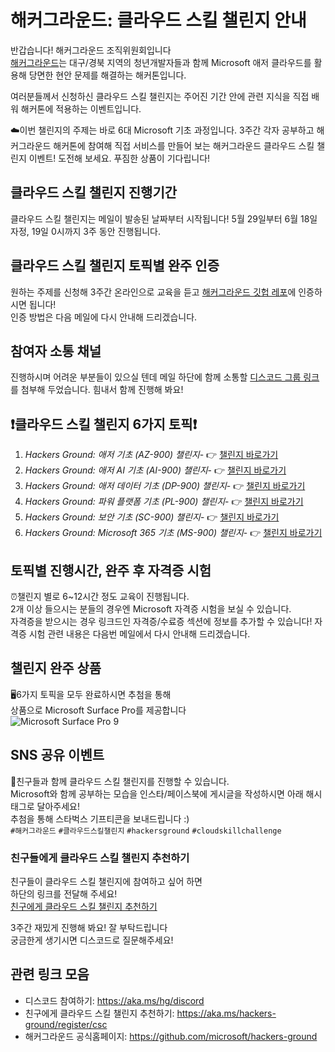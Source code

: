 # 해커그라운드: 클라우드 스킬 챌린지 안내
반갑습니다! 해커그라운드 조직위원회입니다  
[해커그라운드](https://aka.ms/hackers-ground)는 대구/경북 지역의 청년개발자들과 함께 Microsoft 애저 클라우드를 활용해 당면한 현안 문제를 해결하는 해커톤입니다.

여러분들께서 신청하신 클라우드 스킬 챌린지는 주어진 기간 안에 관련 지식을 직접 배워 해커톤에 적용하는 이벤트입니다.  

☁️이번 챌린지의 주제는 바로 6대 Microsoft 기초 과정입니다. 3주간 각자 공부하고 해커그라운드 해커톤에 참여해 직접 서비스를 만들어 보는 해커그라운드 클라우드 스킬 챌린지 이벤트! 도전해 보세요. 푸짐한 상품이 기다립니다!  

## 클라우드 스킬 챌린지 진행기간
클라우드 스킬 챌린지는 메일이 발송된 날짜부터 시작됩니다! 5월 29일부터 6월 18일 자정, 19일 0시까지 3주 동안 진행됩니다.  

## 클라우드 스킬 챌린지 토픽별 완주 인증
원하는 주제를 신청해 3주간 온라인으로 교육을 듣고 [해커그라운드 깃헙 레포](https://aka.ms/hackers-ground)에 인증하시면 됩니다!  
인증 방법은 다음 메일에 다시 안내해 드리겠습니다.  

## 참여자 소통 채널
진행하시며 어려운 부분들이 있으실 텐데 메일 하단에 함께 소통할 [디스코드 그룹 링크](https://aka.ms/hg/discord)를 첨부해 두었습니다. 힘내서 함께 진행해 봐요!  

## ❗️클라우드 스킬 챌린지 6가지 토픽❗️
1. *Hackers Ground: 애저 기초 (AZ-900) 챌린지*- 👉 [챌린지 바로가기](https://aka.ms/hg/csc/az-900)
1. *Hackers Ground: 애저 AI 기초 (AI-900) 챌린지*- 👉 [챌린지 바로가기](https://aka.ms/hg/csc/ai-900)
1. *Hackers Ground: 애저 데이터 기초 (DP-900) 챌린지*- 👉 [챌린지 바로가기](https://aka.ms/hg/csc/dp-900)
1. *Hackers Ground: 파워 플랫폼 기초 (PL-900) 챌린지*- 👉 [챌린지 바로가기](https://aka.ms/hg/csc/pl-900)
1. *Hackers Ground: 보안 기초 (SC-900) 챌린지*- 👉 [챌린지 바로가기](https://aka.ms/hg/csc/sc-900)
1. *Hackers Ground: Microsoft 365 기초 (MS-900) 챌린지*- 👉 [챌린지 바로가기](https://aka.ms/hg/csc/ms-900)

## 토픽별 진행시간, 완주 후 자격증 시험 
⏰챌린지 별로 6~12시간 정도 교육이 진행됩니다.  
2개 이상 들으시는 분들의 경우엔 Microsoft 자격증 시험을 보실 수 있습니다.  
자격증을 받으시는 경우 링크드인 자격증/수료증 섹션에 정보를 추가할 수 있습니다!
자격증 시험 관련 내용은 다음번 메일에서 다시 안내해 드리겠습니다.  

## 챌린지 완주 상품
🖥6가지 토픽을 모두 완료하시면 추첨을 통해  
상품으로 Microsoft Surface Pro를 제공합니다  
![Microsoft Surface Pro 9](https://github.com/microsoft/hackers-ground/blob/main/assets/microsoft-surface-pro-9.jpg?raw=true)

## SNS 공유 이벤트
📱친구들과 함께 클라우드 스킬 챌린지를 진행할 수 있습니다.  
Microsoft와 함께 공부하는 모습을 인스타/페이스북에 게시글을 작성하시면 아래 해시태그로 달아주세요!  
추첨을 통해 스타벅스 기프티콘을 보내드립니다 :)  
`#해커그라운드` `#클라우드스킬챌린지` `#hackersground` `#cloudskillchallenge` 

### 친구들에게 클라우드 스킬 챌린지 추천하기
친구들이 클라우드 스킬 챌린지에 참여하고 싶어 하면   
하단의 링크를 전달해 주세요!  
[친구에게 클라우드 스킬 챌린지 추천하기](https://aka.ms/hackers-ground/register/csc)  

3주간 재밌게 진행해 봐요! 잘 부탁드립니다  
궁금한게 생기시면 디스코드로 질문해주세요!  

## 관련 링크 모음
* 디스코드 참여하기: https://aka.ms/hg/discord 
* 친구에게 클라우드 스킬 챌린지 추천하기: https://aka.ms/hackers-ground/register/csc  
* 해커그라운드 공식홈페이지: https://github.com/microsoft/hackers-ground  